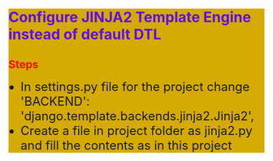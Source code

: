 <div style="background-color:rgb(212, 170, 3);">
    <H1 style="color: rgb(97, 11, 236); font: italic; ">Configure JINJA2 Template Engine instead of default DTL</H1>
    <div>
        <h2 style="color: rgb(244, 12, 4); font: italic; "> Steps </h2>
        <ul>
            <li style="font-size:x-large;">In settings.py file for the project change 'BACKEND': 'django.template.backends.jinja2.Jinja2', </li>
            <li style="font-size:x-large;" >Create a file in project folder as jinja2.py and fill the contents as in this project </li>
        </ul>
    </div>
</div>